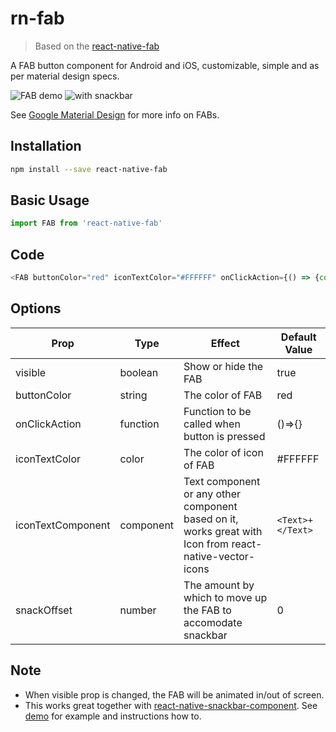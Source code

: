 # rn-fab

> Based on the [react-native-fab](https://github.com/sidevesh/react-native-fab)

A FAB button component for Android and iOS, customizable, simple and as per material design specs.

![FAB demo](https://media.giphy.com/media/eUa3ywxwoBwwE/giphy.gif)
![with snackbar](https://media.giphy.com/media/6oCCk98unakbC/giphy.gif)

See [Google Material Design](https://material.io/guidelines/components/buttons-floating-action-button.html) for more info on FABs.

## Installation

```sh
npm install --save react-native-fab
```

## Basic Usage

```javascript
import FAB from 'react-native-fab'
```

## Code

```js
<FAB buttonColor="red" iconTextColor="#FFFFFF" onClickAction={() => {console.log("FAB pressed")}} visible={true} iconTextComponent={<Icon name="all-out"/>} />
```
## Options
| Prop              | Type      | Effect                                                                                                  | Default Value    |
| ----------------- | --------- | ------------------------------------------------------------------------------------------------------- | ---------------- |
| visible           | boolean   | Show or hide the FAB                                                                                    | true             |
| buttonColor       | string    | The color of FAB                                                                                        | red              |
| onClickAction     | function  | Function to be called when button is pressed                                                            | ()=>{}           |
| iconTextColor     | color     | The  color of icon of FAB                                                                               | #FFFFFF          |
| iconTextComponent | component | Text component or any other component based on it, works great with Icon from react-native-vector-icons | `<Text>+</Text>` |
| snackOffset       | number    | The amount by which to move up the FAB to accomodate snackbar                                           | 0                |

## Note

* When visible prop is changed, the FAB will be animated in/out of screen. 
* This works great together with [react-native-snackbar-component](https://github.com/sidevesh/react-native-snackbar-component). See [demo](https://github.com/sidevesh/snackbar-and-fab-demo) for example and instructions how to.
